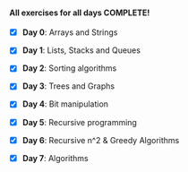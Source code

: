 #### All exercises for all days COMPLETE!

- [x] **Day 0**: Arrays and Strings

- [x] **Day 1**: Lists, Stacks and Queues

- [x] **Day 2**: Sorting algorithms

- [x] **Day 3**: Trees and Graphs

- [x] **Day 4**: Bit manipulation

- [x] **Day 5**: Recursive programming

- [x] **Day 6**: Recursive n^2 & Greedy Algorithms

- [x] **Day 7**: Algorithms
